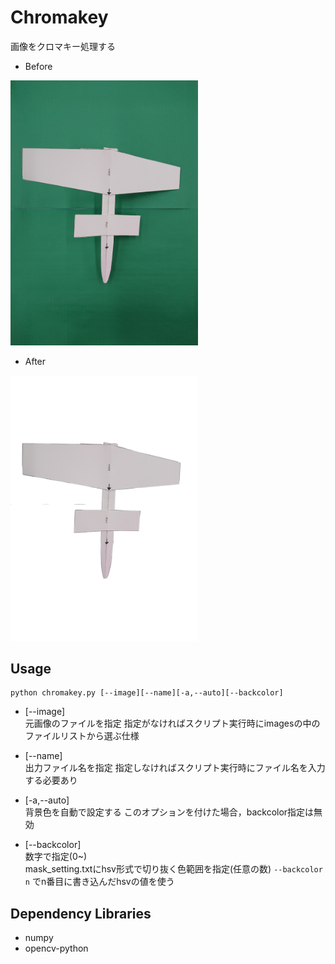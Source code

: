 # Chromakey

画像をクロマキー処理する

* Before
<img width=300 src=images/DSC_0530.JPG>

* After
<img width=300 src=airplanes/_test.png>

## Usage
    python chromakey.py [--image][--name][-a,--auto][--backcolor]

* [--image]  
    元画像のファイルを指定
    指定がなければスクリプト実行時にimagesの中のファイルリストから選ぶ仕様  

* [--name]  
    出力ファイル名を指定
    指定しなければスクリプト実行時にファイル名を入力する必要あり
* [-a,--auto]  
    背景色を自動で設定する
    このオプションを付けた場合，backcolor指定は無効

* [--backcolor]  
    数字で指定(0~)  
    mask_setting.txtにhsv形式で切り抜く色範囲を指定(任意の数)
    `--backcolor n` でn番目に書き込んだhsvの値を使う

## Dependency Libraries
* numpy
* opencv-python